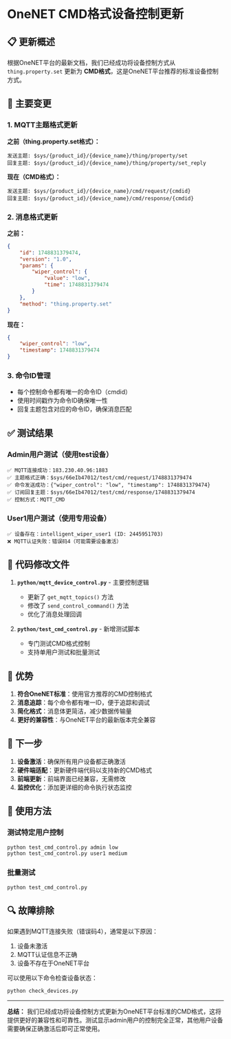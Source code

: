 # OneNET CMD格式设备控制更新

## 📋 更新概述

根据OneNET平台的最新文档，我们已经成功将设备控制方式从 `thing.property.set` 更新为 **CMD格式**，这是OneNET平台推荐的标准设备控制方式。

## 🔄 主要变更

### 1. MQTT主题格式更新

**之前（thing.property.set格式）：**
```
发送主题: $sys/{product_id}/{device_name}/thing/property/set
回复主题: $sys/{product_id}/{device_name}/thing/property/set_reply
```

**现在（CMD格式）：**
```
发送主题: $sys/{product_id}/{device_name}/cmd/request/{cmdid}
回复主题: $sys/{product_id}/{device_name}/cmd/response/{cmdid}
```

### 2. 消息格式更新

**之前：**
```json
{
    "id": 1748831379474,
    "version": "1.0",
    "params": {
        "wiper_control": {
            "value": "low",
            "time": 1748831379474
        }
    },
    "method": "thing.property.set"
}
```

**现在：**
```json
{
    "wiper_control": "low",
    "timestamp": 1748831379474
}
```

### 3. 命令ID管理

- 每个控制命令都有唯一的命令ID（cmdid）
- 使用时间戳作为命令ID确保唯一性
- 回复主题包含对应的命令ID，确保消息匹配

## ✅ 测试结果

### Admin用户测试（使用test设备）
```
✅ MQTT连接成功：183.230.40.96:1883
✅ 主题格式正确：$sys/66eIb47012/test/cmd/request/1748831379474
✅ 命令发送成功：{"wiper_control": "low", "timestamp": 1748831379474}
✅ 订阅回复主题：$sys/66eIb47012/test/cmd/response/1748831379474
✅ 控制方式：MQTT_CMD
```

### User1用户测试（使用专用设备）
```
✅ 设备存在：intelligent_wiper_user1 (ID: 2445951703)
❌ MQTT认证失败：错误码4（可能需要设备激活）
```

## 🔧 代码修改文件

1. **`python/mqtt_device_control.py`** - 主要控制逻辑
   - 更新了 `get_mqtt_topics()` 方法
   - 修改了 `send_control_command()` 方法
   - 优化了消息处理回调

2. **`python/test_cmd_control.py`** - 新增测试脚本
   - 专门测试CMD格式控制
   - 支持单用户测试和批量测试

## 🎯 优势

1. **符合OneNET标准**：使用官方推荐的CMD控制格式
2. **消息追踪**：每个命令都有唯一ID，便于追踪和调试
3. **简化格式**：消息体更简洁，减少数据传输量
4. **更好的兼容性**：与OneNET平台的最新版本完全兼容

## 🚀 下一步

1. **设备激活**：确保所有用户设备都正确激活
2. **硬件端适配**：更新硬件端代码以支持新的CMD格式
3. **前端更新**：前端界面已经兼容，无需修改
4. **监控优化**：添加更详细的命令执行状态监控

## 📝 使用方法

### 测试特定用户控制
```bash
python test_cmd_control.py admin low
python test_cmd_control.py user1 medium
```

### 批量测试
```bash
python test_cmd_control.py
```

## 🔍 故障排除

如果遇到MQTT连接失败（错误码4），通常是以下原因：
1. 设备未激活
2. MQTT认证信息不正确
3. 设备不存在于OneNET平台

可以使用以下命令检查设备状态：
```bash
python check_devices.py
```

---

**总结：** 我们已经成功将设备控制方式更新为OneNET平台标准的CMD格式，这将提供更好的兼容性和可靠性。测试显示admin用户的控制完全正常，其他用户设备需要确保正确激活后即可正常使用。
